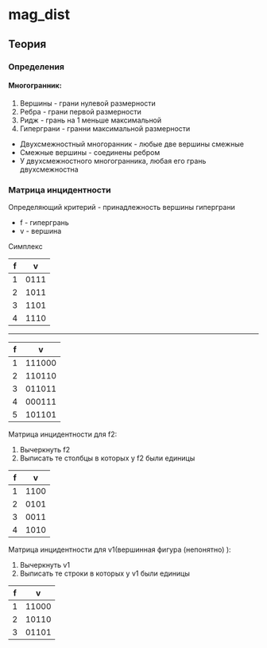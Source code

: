 mag_dist
==========
Теория
------
### Определения 

#### Многогранник:
1. Вершины - грани нулевой размерности
2. Ребра - грани первой размерности
3. Ридж - грань на 1 меньше максимальной
4. Гиперграни - гранни максимальной размерности

+ Двухсмежностный многоранник - любые две вершины смежные
+ Смежные вершины - соединены ребром 
+ У двухсмежностного многогранника, любая его грань двухсмежностна 

### Матрица инцидентности
Определяющий критерий - принадлежность вершины гиперграни

+ f - гипергрань
+ v - вершина

Симплекс

  f  |  v  | 
:---:|:---:|
  1  |0111 |
  2  |1011 |
  3  |1101 |
  4  |1110 |
  
---
  
  f  |   v   | 
:---:|:-----:|
  1  |111000 |
  2  |110110 |
  3  |011011 |
  4  |000111 |
  5  |101101 |
  
  Матрица инцидентности для f2:
  1. Вычеркнуть f2 
  2. Выписать те столбцы в которых у f2 были единицы

  f  |  v  | 
:---:|:---:|
  1  |1100 |
  2  |0101 |
  3  |0011 |
  4  |1010 |

  Матрица инцидентности для v1(вершинная фигура (непонятно) ):
  1. Вычеркнуть v1 
  2. Выписать те строки в которых у v1 были единицы

  f  |   v   | 
:---:|:-----:|
  1  | 11000 |
  2  | 10110 |
  3  | 01101 |
